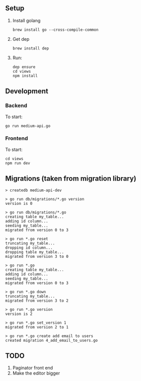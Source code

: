 ## Setup

1. Install golang
    ```
    brew install go --cross-compile-common
    ```

1. Get dep
    ```
    brew install dep
    ```

1. Run:
    ```
    dep ensure
    cd views
    npm install
    ```

## Development

### Backend

To start:
  ```
  go run medium-api.go
  ```

### Frontend

To start:

  ```
  cd views
  npm run dev
  ```

## Migrations (taken from migration library)

```
> createdb medium-api-dev

> go run db/migrations/*.go version
version is 0

> go run db/migrations/*.go
creating table my_table...
adding id column...
seeding my_table...
migrated from version 0 to 3

> go run *.go reset
truncating my_table...
dropping id column...
dropping table my_table...
migrated from version 3 to 0

> go run *.go
creating table my_table...
adding id column...
seeding my_table...
migrated from version 0 to 3

> go run *.go down
truncating my_table...
migrated from version 3 to 2

> go run *.go version
version is 2

> go run *.go set_version 1
migrated from version 2 to 1

> go run *.go create add email to users
created migration 4_add_email_to_users.go
```

## TODO

1. Paginator front end
2. Make the editor bigger

